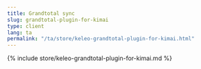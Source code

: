 ```yaml
---
title: Grandtotal sync
slug: grandtotal-plugin-for-kimai
type: client
lang: ta
permalink: "/ta/store/keleo-grandtotal-plugin-for-kimai.html"
---
```


{% include store/keleo-grandtotal-plugin-for-kimai.md %}

